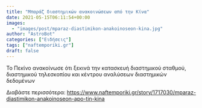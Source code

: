 ```yaml
---
title: "Μπαράζ διαστημικών ανακοινώσεων από την Κίνα"
date: 2021-05-15T06:11:54+00:00
images:
  - "images/post/mparaz-diastimikon-anakoinoseon-kina.jpg"
author: "AstroBot"
categories: ["Ειδήσεις"]
tags: ["naftemporiki.gr"]
draft: false
---
```


Το Πεκίνο ανακοίνωσε ότι ξεκινά την κατασκευή διαστημικού σταθμού, διαστημικού τηλεσκοπίου και κέντρου αναλύσεων διαστημικών δεδομένων

Διαβάστε περισσότερα: https://www.naftemporiki.gr/story/1717030/mparaz-diastimikon-anakoinoseon-apo-tin-kina
